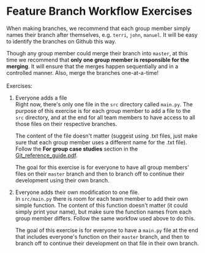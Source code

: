 # Feature Branch Workflow Exercises

When making branches, we recommend that each group member simply names their
branch after themselves, e.g. `terri`, `john`, `manuel`.  It will be easy to
identify the branches on Github this way.

Though any group member could merge their branch into `master`, at this time
we recommend that **only one group member is responsible for the merging**.
It will ensure that the merges happen sequentially and in a controlled manner.
Also, merge the branches one-at-a-time!  
<br>
Exercises:
1. Everyone adds a file   
   Right now, there's only one file in the `src` directory called `main.py`. 
   The purpose of this exercise is for each group member to add a file to
   the `src` directory, and at the end for all team members to have access
   to all those files on their respective branches.  

   The content of the file doesn't matter (suggest using .txt files, just
   make sure that each group member uses a different name for the .txt file).
   Follow the **For group case studies** section in the [Git_reference_guide.pdf][1].  
   
   The goal for this exercise is for everyone to have all group members' files on 
   their `master` branch and then to branch off to continue their development 
   using their own branch.  

2. Everyone adds their own modification to one file.  
   In `src/main.py` there is room for each team member to add their own simple function.
   The content of this function doesn't matter (it could simply print your name), but make
   sure the function names from each group member differs. Follow the same workfow used above
   to do this.  

   The goal of this exercise is for everyone to have a `main.py` file at the end that
   includes everyone's function on their `master` branch, and then to branch off to
   continue their development on that file in their own branch.



   [1]: https://github.com/GalvanizeDataScience/git-intro/blob/master/reference/Git.pdf
